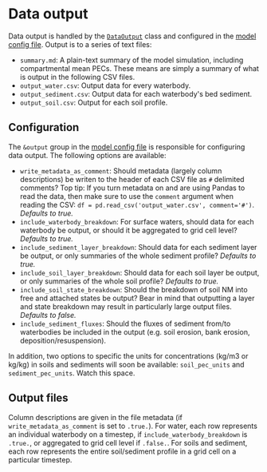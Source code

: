 # Data output

Data output is handled by the [`DataOutput`](../../src/Data/DataOutputModule.f90) class and configured in the [model config file](../../config/config.example.nml). Output is to a series of text files:

- `summary.md`: A plain-text summary of the model simulation, including compartmental mean PECs. These means are simply a summary of what is output in the following CSV files.
- `output_water.csv`: Output data for every waterbody.
- `output_sediment.csv`: Output data for each waterbody's bed sediment.
- `output_soil.csv`: Output for each soil profile.
<!-- - `output_soil_biota.csv`: Output data for biota in each soil profile. -->
<!-- - `output_water_biota.csv`: Output data for biota in each water body. -->

## Configuration

The `&output` group in the [model config file](../../config.example/config.example.nml) is responsible for configuring data output. The following options are available:

- `write_metadata_as_comment`: Should metadata (largely column descriptions) be writen to the header of each CSV file as `#` delimited comments? Top tip: If you turn metadata on and are using Pandas to read the data, then make sure to use the `comment` argument when reading the CSV: `df = pd.read_csv('output_water.csv', comment='#')`. *Defaults to true.* 
- `include_waterbody_breakdown`: For surface waters, should data for each waterbody be output, or should it be aggregated to grid cell level? *Defaults to true.*
- `include_sediment_layer_breakdown`: Should data for each sediment layer be output, or only summaries of the whole sediment profile? *Defaults to true.*
- `include_soil_layer_breakdown`: Should data for each soil layer be output, or only summaries of the whole soil profile? *Defaults to true.*
- `include_soil_state_breakdown`: Should the breakdown of soil NM into free and attached states be output? Bear in mind that outputting a layer and state breakdown may result in particularly large output files. *Defaults to false.*
- `include_sediment_fluxes`: Should the fluxes of sediment from/to waterbodies be included in the output (e.g. soil erosion, bank erosion, deposition/resuspension).

In addition, two options to specific the units for concentrations (kg/m3 or kg/kg) in soils and sediments will soon be available: `soil_pec_units` and `sediment_pec_units`. Watch this space.

## Output files

Column descriptions are given in the file metadata (if `write_metadata_as_comment` is set to `.true.`). For water, each row represents an individual waterbody on a timestep, if `include_waterbody_breakdown` is `.true.`, or aggregated to grid cell level if `.false.`. For soils and sediment, each row represents the entire soil/sediment profile in a grid cell on a particular timestep.
